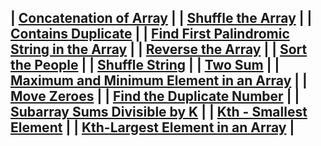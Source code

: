
  | [](https://leetcode.com/problems/concatenation-of-array/)[Concatenation of Array](https://leetcode.com/problems/concatenation-of-array/) | 
  | [](https://leetcode.com/problems/shuffle-the-array/)[Shuffle the Array](https://leetcode.com/problems/shuffle-the-array/) |
  | [](https://leetcode.com/problems/contains-duplicate/)[Contains Duplicate](https://leetcode.com/problems/contains-duplicate/) |
  | [](https://leetcode.com/problems/find-first-palindromic-string-in-the-array/)[Find First Palindromic String in the Array](https://leetcode.com/problems/find-first-palindromic-string-in-the-array/) |
  | [](https://www.geeksforgeeks.org/write-a-program-to-reverse-an-array-or-string/)[Reverse the Array](https://www.geeksforgeeks.org/write-a-program-to-reverse-an-array-or-string/) |
  | [](https://leetcode.com/problems/sort-the-people/)[Sort the People](https://leetcode.com/problems/sort-the-people/) |
  | [](https://leetcode.com/problems/shuffle-string/)[Shuffle String](https://leetcode.com/problems/shuffle-string/) |
  | [](https://leetcode.com/problems/two-sum/)[Two Sum](https://leetcode.com/problems/two-sum/) |
  | [](https://www.geeksforgeeks.org/maximum-and-minimum-in-an-array/)[Maximum and Minimum Element in an Array](https://www.geeksforgeeks.org/maximum-and-minimum-in-an-array/) |
  | [](https://leetcode.com/problems/move-zeroes/)[Move Zeroes](https://leetcode.com/problems/move-zeroes/) |
  | [](https://leetcode.com/problems/find-the-duplicate-number/)[Find the Duplicate Number](https://leetcode.com/problems/find-the-duplicate-number/) |
  | [](https://leetcode.com/problems/subarray-sums-divisible-by-k/)[Subarray Sums Divisible by K](https://leetcode.com/problems/subarray-sums-divisible-by-k/) |
  | [](https://practice.geeksforgeeks.org/problems/kth-smallest-element5635/1)[Kth - Smallest Element](https://practice.geeksforgeeks.org/problems/kth-smallest-element5635/1) |
  | [](https://leetcode.com/problems/kth-largest-element-in-an-array/)[Kth-Largest Element in an Array](https://leetcode.com/problems/kth-largest-element-in-an-array/) |
-